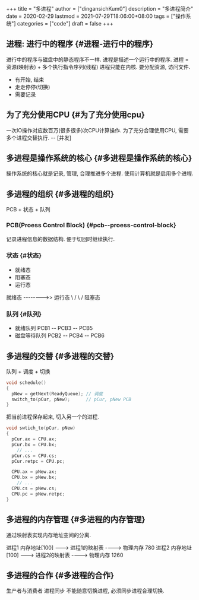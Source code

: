 +++
title = "多进程"
author = ["dingansichKum0"]
description = "多进程简介"
date = 2020-02-29
lastmod = 2021-07-29T18:06:00+08:00
tags = ["操作系统"]
categories = ["code"]
draft = false
+++

## 进程: 进行中的程序 {#进程-进行中的程序}

进行中的程序与磁盘中的静态程序不一样.
进程是描述一个运行中的程序.
进程 = 资源(映射表) + 多个执行指令序列(线程)
进程只能在内核. 要分配资源, 访问文件.

-   有开始, 结束
-   走走停停(切换)
-   需要记录


## 为了充分使用CPU {#为了充分使用cpu}

一次IO操作对应数百万(很多很多)次CPU计算操作.
为了充分合理使用CPU, 需要多个进程交替执行. -- [并发]


## **多进程是操作系统的核心** {#多进程是操作系统的核心}

操作系统的核心就是记录, 管理, 合理推进多个进程.
使用计算机就是启用多个进程.


## 多进程的组织 {#多进程的组织}

PCB + 状态 + 队列


### PCB(Proess Control Block) {#pcb--proess-control-block}

记录进程信息的数据结构. 便于切回时继续执行.


### 状态 {#状态}

-   就绪态
-   阻塞态
-   运行态

就绪态 -------->> 运行态
      \\        /
       \\      /
        阻塞态


### 队列 {#队列}

-   就绪队列     PCB1 -- PCB3 -- PCB5
-   磁盘等待队列  PCB2 -- PCB4 -- PCB6


## 多进程的交替 {#多进程的交替}

队列 + 调度 + 切换

```c
void schedule()
{
  pNew = getNext(ReadyQueue); // 调度
  switch_to(pCur, pNew);      // pCur, pNew PCB
}
```

把当前进程保存起来, 切入另一个的进程.

```c
void swtich_to(pCur, pNew)
{
  pCur.ax = CPU.ax;
  pCur.bx = CPU.bx;
    // ...
  pCur.cs = CPU.cs;
  pCur.retpc = CPU.pc;

  CPU.ax = pNew.ax;
  CPU.bx = pNew.bx;
    // ...
  CPU.cs = pNew.cs;
  CPU.pc = pNew.retpc;
}
```


## 多进程的内存管理 {#多进程的内存管理}

通过映射表实现内存地址空间的分离.

进程1 内存地址[100] ---> 进程1的映射表 ---->  物理内存 780
进程2 内存地址[100] ---> 进程2的映射表 ---->  物理内存 1260


## 多进程的合作 {#多进程的合作}

生产者与消费者 进程同步
不能随意切换进程, 必须同步进程合理切换.

